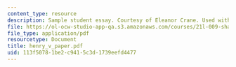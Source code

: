 ```yaml
---
content_type: resource
description: Sample student essay. Courtesy of Eleanor Crane. Used with permission.
file: https://ol-ocw-studio-app-qa.s3.amazonaws.com/courses/21l-009-shakespeare-spring-2004/113f50781be2c9415c3d1739eefd4477_henry_v_paper.pdf
file_type: application/pdf
resourcetype: Document
title: henry_v_paper.pdf
uid: 113f5078-1be2-c941-5c3d-1739eefd4477
---
```

